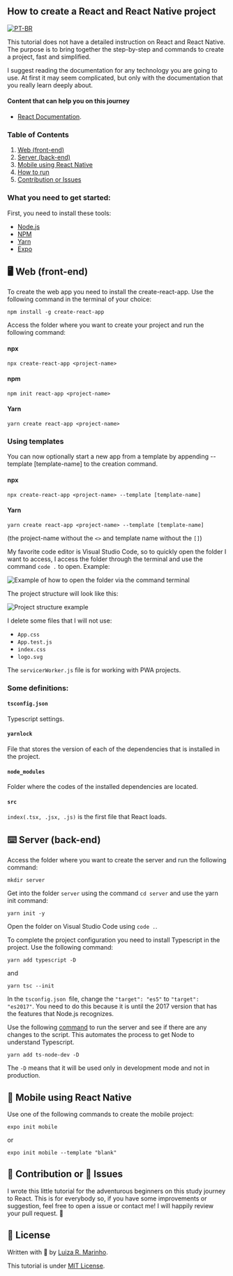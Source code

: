 ## How to create a React and React Native project
[![PT-BR](https://img.shields.io/badge/Português-gray)](README.pt-br.md)

This tutorial does not have a detailed instruction on React and React Native. The purpose is to bring together the step-by-step and commands to create a project, fast and simplified.

I suggest reading the documentation for any technology you are going to use. At first it may seem complicated, but only with the documentation that you really learn deeply about.

#### Content that can help you on this journey
* [React Documentation](https://reactjs.org/docs/getting-started.html).

### Table of Contents
1. [Web (front-end)](#web)
2. [Server (back-end)](#server)
3. [Mobile using React Native](#mobile)
4. [How to run](#run)
5. [Contribution or Issues](#contribution)

### What you need to get started:
First, you need to install these tools:
* [Node.js](https://nodejs.org/en/)
* [NPM](https://www.npmjs.com/get-npm)
* [Yarn](https://yarnpkg.com/getting-started)
* [Expo](https://expo.io/learn)

## 🖥 Web (front-end) <a name="web"></a>
To create the web app you need to install the create-react-app. Use the following command in the terminal of your choice:
```
npm install -g create-react-app
```

Access the folder where you want to create your project and run the following command:

#### npx
```
npx create-react-app <project-name>
```
#### npm
```
npm init react-app <project-name>
```
#### Yarn
```
yarn create react-app <project-name>
```

### Using templates
You can now optionally start a new app from a template by appending --template [template-name] to the creation command.

#### npx
```
npx create-react-app <project-name> --template [template-name]
````
#### Yarn
```
yarn create react-app <project-name> --template [template-name]
````
(the project-name without the `<>` and template name without the `[]`)

My favorite code editor is Visual Studio Code, so to quickly open the folder I want to access, I access the folder through the terminal and use the command `code .` to open. Example:

![Example of how to open the folder via the command terminal](img/img-2.png)

The project structure will look like this:

![Project structure example](img/img-1.png)

I delete some files that I will not use:
* `App.css`
* `App.test.js`
* `index.css`
* `logo.svg`

The `servicerWorker.js` file is for working with PWA projects.

### Some definitions:
#### `tsconfig.json`
<!--Configurações do Typescript.-->
Typescript settings.

#### `yarnlock`
<!--Arquivo que armazena a versão de cada uma das dependências que está instalada no projeto. -->
File that stores the version of each of the dependencies that is installed in the project.

#### `node_modules`
<!--Pasta onde fica os códigos das dependências instaladas-->
Folder where the codes of the installed dependencies are located.


#### `src`
<!--`index.tsx` é o primeiro arquivo que o react carrega-->
`index(.tsx, .jsx, .js)` is the first file that React loads.

## ⌨️ Server (back-end) <a name="server"></a>
Access the folder where you want to create the server and run the following command:

```
mkdir server
```

Get into the folder `server` using the command `cd server` and use the yarn init command:

```
yarn init -y
```

Open the folder on Visual Studio Code using `code .`.

To complete the project configuration you need to install Typescript in the project. Use the following command:

```
yarn add typescript -D
```

and

```
yarn tsc --init 
```

In the `tsconfig.json `file, change the `"target": "es5"` to `"target": "es2017"`. You need to do this because it is until the 2017 version that has the features that Node.js recognizes.

Use the following [command](https://www.npmjs.com/package/ts-node-dev) to run the server and see if there are any changes to the script. This automates the process to get Node to understand Typescript.

```
yarn add ts-node-dev -D
```

The `-D` means that it will be used only in development mode and not in production.


## 📱 Mobile using React Native <a name="mobile"></a>
Use one of the following commands to create the mobile project:

```
expo init mobile
```

or

```
expo init mobile --template "blank"
```


## 🦾 Contribution or 🐞 Issues <a name="contribution"></a>
I wrote this little tutorial for the adventurous beginners on this study journey to React. This is for everybody so, if you have some improvements or suggestion, feel free to open a issue or contact me! I will happily review your pull request. 🥰


## 📃 License
Written with 💙 by [Luiza R. Marinho](https://github.com/luizous).

This tutorial is under [MIT License](LICENSE).
